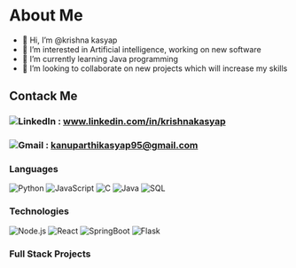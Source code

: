 # About Me
- 👋 Hi, I’m @krishna kasyap
- 👀 I’m interested in Artificial intelligence, working on new software
- 🌱 I’m currently learning Java programming 
- 💞️ I’m looking to collaborate on new projects which will increase my skills


## Contack Me
### ![LinkedIn](https://img.shields.io/badge/-linkedIn-000?&logo=LinkedIn) : www.linkedin.com/in/krishnakasyap
### ![Gmail](https://img.shields.io/badge/-Gmail-000?&logo=Gmail) : kanuparthikasyap95@gmail.com

### Languages

![Python](https://img.shields.io/badge/-Python-000?&logo=Python)
![JavaScript](https://img.shields.io/badge/-JavaScript-000?&logo=JavaScript)
![C](https://img.shields.io/badge/-C-000?&logo=C)
![Java](https://img.shields.io/badge/-Java-000?&logo=Java&logoColor=007396)
![SQL](https://img.shields.io/badge/-SQL-000?&logo=MySQL)

### Technologies


![Node.js](https://img.shields.io/badge/-Node.js-000?&logo=node.js)
![React](https://img.shields.io/badge/-React-000?&logo=React)
![SpringBoot](https://img.shields.io/badge/-Spring-000?&logo=Spring)
![Flask](https://img.shields.io/badge/-Flask-000?&logo=Flask)

### Full Stack Projects




<!---
kasyap2807/kasyap2807 is a ✨ special ✨ repository because its `README.md` (this file) appears on your GitHub profile.
You can click the Preview link to take a look at your changes.
--->
